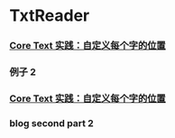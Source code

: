 # TxtReader



###  [Core Text 实践：自定义每个字的位置](https://juejin.cn/post/6942410238125408270)



### 例子 2



###  [Core Text 实践：自定义每个字的位置](https://github.com/coyingcat/TxtReader/tree/master/func/five)


### blog second part 2
